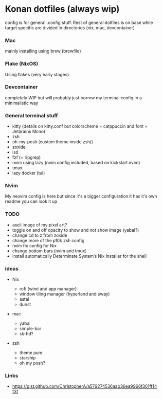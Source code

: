 # Konan dotfiles (always wip)
config is for general .config stuff. Rest of general dotfiles is on base while target specific are divided in directories (nix, mac, devcontainer)

### Mac
mainly installing using brew (brewfile)

### Flake (NixOS)
Using flakes (very early stages)

### Devcontainer
completely WIP but will probably just borrow my terminal config in a minimalistic way

### General terminal stuff
- kitty (details on kitty.conf but colorscheme = catppuccin and font = Jetbrains Mono)
- zsh
- oh-my-posh (custom theme inside zsh/)
- zoxide
- lsd
- fzf (+ ripgrep)
- nvim using lazy (nvim config included, based on kickstart.nvim)
- tmux
- lazy docker (tui)

### Nvim
My neovim config is here but since it's a bigger configuration it has it's own readme you can look it up

### TODO
- ascii image of my pixel art?
- toggle on and off opacity to show and not show image (yabai?)
- change cd to z from zoxide
- change more of the p10k zsh config
- nvim fix config for Nix
- change bottom bars (nvim and tmux)
- install automatically Determinate System’s Nix Installer for the shell

### ideas
- Nix
    - rofi (wind and app manager)
    - window tiling manager (hyperland and sway)
    - astal
    - dunst

- mac
    - yabai
    - simple-bar
    - sk-hd?

- zsh
    - theme pure
    - starship
    - oh my posh?

### Links
- https://gist.github.com/ChristopherA/a579274536aab36ea9966f301ff14f3f

